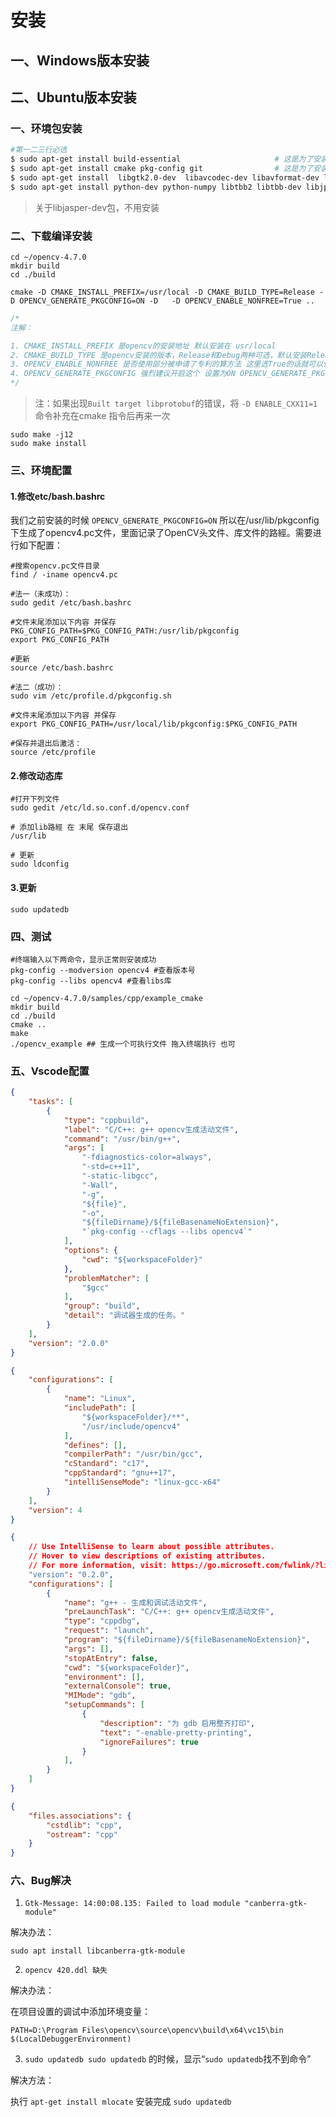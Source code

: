 # 安装

##  一、Windows版本安装



## 二、Ubuntu版本安装

### 一、环境包安装

```bash
#第一二三行必选
$ sudo apt-get install build-essential                     # 这是为了安装编译所需的库
$ sudo apt-get install cmake pkg-config git                # 这是为了安装一些必要的工具
$ sudo apt-get install  libgtk2.0-dev  libavcodec-dev libavformat-dev libswscale-dev 
$ sudo apt-get install python-dev python-numpy libtbb2 libtbb-dev libjpeg-dev libpng-dev libtiff-dev libjasper-dev libdc1394-22-dev

```

> 关于libjasper-dev包，不用安装

### 二、下载编译安装

```shell
cd ~/opencv-4.7.0
mkdir build
cd ./build
```

```shell
cmake -D CMAKE_INSTALL_PREFIX=/usr/local -D CMAKE_BUILD_TYPE=Release -D OPENCV_GENERATE_PKGCONFIG=ON -D   -D OPENCV_ENABLE_NONFREE=True ..
```

```c
/*
注解：

1. CMAKE_INSTALL_PREFIX 是opencv的安装地址 默认安装在 usr/local
2. CMAKE_BUILD_TYPE 是opencv安装的版本，Release和Debug两种可选，默认安装Release
3. OPENCV_ENABLE_NONFREE 是否使用部分被申请了专利的算方法 这里选True的话就可以使用了
4. OPENCV_GENERATE_PKGCONFIG 强烈建议开启这个 设置为ON OPENCV_GENERATE_PKGCONFIG 因为opencv4默认不生成.pc文件，所以加上这句用于生成opencv4.pc文件，支持pkg-config功能。opencv4版本及以上 这里用ON
*/
```

> 注：如果出现`Built target libprotobuf`的错误，将 `-D ENABLE_CXX11=1` 命令补充在cmake 指令后再来一次

```shell
sudo make -j12
sudo make install
```

### 三、环境配置

#### 1.修改etc/bash.bashrc

我们之前安装的时候 `OPENCV_GENERATE_PKGCONFIG=ON` 所以在/usr/lib/pkgconfig下生成了opencv4.pc文件，里面记录了OpenCV头文件、库文件的路經。需要进行如下配置：

```shell
#搜索opencv.pc文件目录
find / -iname opencv4.pc

#法一（未成功）：
sudo gedit /etc/bash.bashrc

#文件末尾添加以下内容 并保存
PKG_CONFIG_PATH=$PKG_CONFIG_PATH:/usr/lib/pkgconfig
export PKG_CONFIG_PATH
 
#更新
source /etc/bash.bashrc

#法二（成功）：
sudo vim /etc/profile.d/pkgconfig.sh

#文件末尾添加以下内容 并保存
export PKG_CONFIG_PATH=/usr/local/lib/pkgconfig:$PKG_CONFIG_PATH

#保存并退出后激活：
source /etc/profile

```

#### 2.修改动态库

```shell
#打开下列文件
sudo gedit /etc/ld.so.conf.d/opencv.conf 
 
# 添加lib路經 在 末尾 保存退出
/usr/lib
 
# 更新
sudo ldconfig
```

#### 3.更新

```shell
sudo updatedb
```



### 四、测试

```shell
#终端输入以下两命令，显示正常则安装成功
pkg-config --modversion opencv4 #查看版本号
pkg-config --libs opencv4 #查看libs库
```

```shell
cd ~/opencv-4.7.0/samples/cpp/example_cmake
mkdir build
cd ./build
cmake ..
make
./opencv_example ## 生成一个可执行文件 拖入终端执行 也可
```

### 五、Vscode配置

```json
{
    "tasks": [
        {
            "type": "cppbuild",
            "label": "C/C++: g++ opencv生成活动文件",
            "command": "/usr/bin/g++",
            "args": [
                "-fdiagnostics-color=always",
                "-std=c++11",
                "-static-libgcc",
                "-Wall",
                "-g",
                "${file}",
                "-o",
                "${fileDirname}/${fileBasenameNoExtension}",
                "`pkg-config --cflags --libs opencv4`"
            ],
            "options": {
                "cwd": "${workspaceFolder}"
            },
            "problemMatcher": [
                "$gcc"
            ],
            "group": "build",
            "detail": "调试器生成的任务。"
        }
    ],
    "version": "2.0.0"
}
```

```json
{
    "configurations": [
        {
            "name": "Linux",
            "includePath": [
                "${workspaceFolder}/**",
                "/usr/include/opencv4"
            ],
            "defines": [],
            "compilerPath": "/usr/bin/gcc",
            "cStandard": "c17",
            "cppStandard": "gnu++17",
            "intelliSenseMode": "linux-gcc-x64"
        }
    ],
    "version": 4
}
```

```json
{
    // Use IntelliSense to learn about possible attributes.
    // Hover to view descriptions of existing attributes.
    // For more information, visit: https://go.microsoft.com/fwlink/?linkid=830387
    "version": "0.2.0",
    "configurations": [
        {
            "name": "g++ - 生成和调试活动文件",
            "preLaunchTask": "C/C++: g++ opencv生成活动文件", 
            "type": "cppdbg",
            "request": "launch",
            "program": "${fileDirname}/${fileBasenameNoExtension}",
            "args": [],
            "stopAtEntry": false,
            "cwd": "${workspaceFolder}", 
            "environment": [],
            "externalConsole": true,
            "MIMode": "gdb",
            "setupCommands": [
                {
                    "description": "为 gdb 启用整齐打印",
                    "text": "-enable-pretty-printing",
                    "ignoreFailures": true
                }
            ],
        }
    ]
}
```

```json
{
    "files.associations": {
        "cstdlib": "cpp",
        "ostream": "cpp"
    }
}
```



###  六、Bug解决

1. ```Gtk-Message: 14:00:08.135: Failed to load module "canberra-gtk-module"```

解决办法：

```shell
sudo apt install libcanberra-gtk-module
```



2. ```opencv 420.ddl 缺失```

解决办法：

在项目设置的调试中添加环境变量：

```PATH=D:\Program Files\opencv\source\opencv\build\x64\vc15\bin $(LocalDebuggerEnvironment)```



3. ```sudo updatedb sudo updatedb``` 的时候，显示“```sudo updatedb```找不到命令”

解决方法：

执行 `apt-get install mlocate`
 安装完成 `sudo updatedb`
